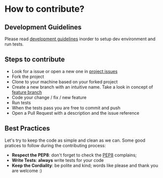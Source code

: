 # How to contribute?

## Development Guidelines

Please read [development guidelines](https://github.com/manrajgrover/halo/blob/master/DEVELOPMENT.md) inorder to setup dev environment and run tests.

## Steps to contribute

* Look for a issue or open a new one in [project issues](https://github.com/manrajgrover/halo/issues)
* Fork the project
* Clone to your machine based on your forked project
* Create a new branch with an intuitive name. Take a look in concept of [feature branch](https://martinfowler.com/bliki/FeatureBranch.html)
* Code your change / fix / new feature
* Run tests
* When the tests pass you are free to commit and push
* Open a Pull Request with a description and the issue reference

## Best Practices

Let's try to keep the code as simple and clean as we can. Some good pratices to follow during the contributing process:

- **Respect the PEP8**: don't forget to check the [PEP8](https://www.python.org/dev/peps/pep-0008/) complains;
- **Write Tests**: **always** write tests for your code
- **Keep the Cordiality**: be polite and kind; words like please and thank you are welcome :)
